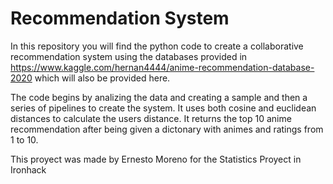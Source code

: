 # Recommendation System

In this repository you will find the python code to create a collaborative recommendation system using the databases provided in https://www.kaggle.com/hernan4444/anime-recommendation-database-2020 which will also be provided here.

The code begins by analizing the data and creating a sample and then a series of pipelines to create the system. It uses both cosine and euclidean distances to calculate the users distance. It returns the top 10 anime recommendation after being given a dictonary with animes and ratings from 1 to 10.

This proyect was made by Ernesto Moreno for the Statistics Proyect in Ironhack
